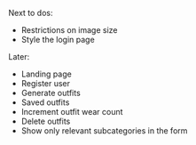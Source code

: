 Next to dos:
- Restrictions on image size
- Style the login page

Later:
- Landing page
- Register user
- Generate outfits
- Saved outfits
- Increment outfit wear count
- Delete outfits
- Show only relevant subcategories in the form
